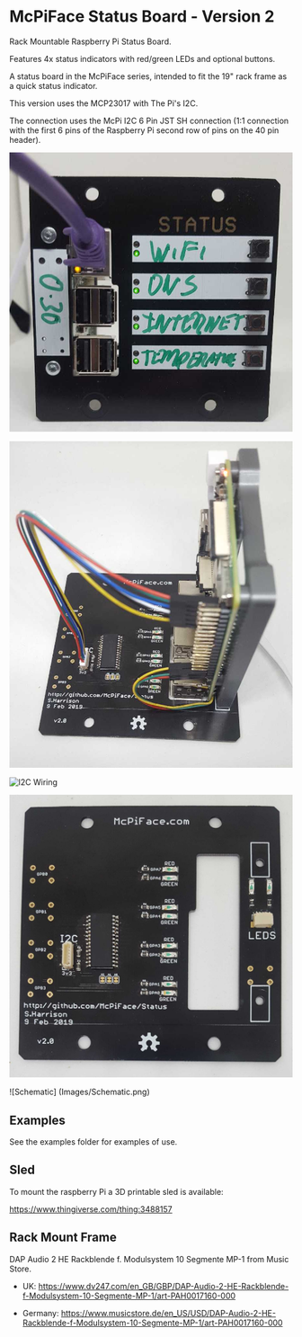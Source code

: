 # McPiFace Status Board - Version 2

Rack Mountable Raspberry Pi Status Board.

Features 4x status indicators with red/green LEDs and optional buttons.

A status board in the McPiFace series, intended to fit the 19" rack frame as a quick status indicator.

This version uses the MCP23017 with The Pi's I2C. 

The connection uses the McPi I2C 6 Pin JST SH connection (1:1 connection with the first 6 pins of the Raspberry Pi second row of pins on the 40 pin header).

![Status Board Usage](V2/Images/NetworkStatusExample.jpg)

![I2C Wiring](Images/I2C-Wiring.jpg)

![I2C Wiring](Images/I2C-Wiring2.jpg)

![Basic Layout](Images/Basic.jpg)

![Schematic] (Images/Schematic.png)


## Examples

See the examples folder for examples of use.


## Sled

To mount the raspberry Pi a 3D printable sled is available:

https://www.thingiverse.com/thing:3488157

## Rack Mount Frame

DAP Audio 2 HE Rackblende f. Modulsystem 10 Segmente MP-1 from Music Store.

* UK: https://www.dv247.com/en_GB/GBP/DAP-Audio-2-HE-Rackblende-f-Modulsystem-10-Segmente-MP-1/art-PAH0017160-000

* Germany: https://www.musicstore.de/en_US/USD/DAP-Audio-2-HE-Rackblende-f-Modulsystem-10-Segmente-MP-1/art-PAH0017160-000

